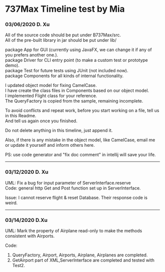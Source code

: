 # 737Max Timeline test by Mia

### 03/06/2020 D. Xu
All of the source code should be put under B737Max/src.  
All of the pre-built library in jar should be put under lib/

package App for GUI (currently using JavaFX, we can change it if any of you prefers another one.).  
package Driver for CLI entry point (to make a custom test or prototype demo).  
package Test for future tests using JUnit (not included now).  
package Components for all kinds of internal functionality.

I updated object model for fixing CamelCase.  
I have create the class files in Components based on our object model.  
I implemented Flight class for your reference.  
The QueryFactory is copied from the sample, remaining incomplete.

To avoid conflicts and repeat work, before you start working on a file, tell us in this Readme.  
And tell us again once you finished. 

Do not delete anything in this timeline, just append it.

Also, if there is any mistake in the object model, like CamelCase, email me or update it yourself and inform others here.

PS: use code generator and "fix doc comment" in intellij will save your life.

---

### 03/12/2020 D. Xu
UML: Fix a bug for input parameter of ServerInterface.reserve  
Code: general http Get and Post function set up in ServerInterface.

Issue: I cannot reserve flight & reset Database. Their response code is weird. 

---

### 03/14/2020 D.Xu
UML: Mark the property of Airplane read-only to make the methods consistent with Airports.  

Code:
  1. QueryFactory, Airport, Airports, Airplane, Airplanes are completed.  
  2. GetAirport part of XML,ServerInterface are completed and tested with Test2.  
  
      
     

